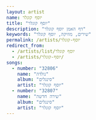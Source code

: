 ```yaml
---
layout: artist
name: יוסף קוגלר
title: "יוסף קוגלר"
description: "דף האמן יוסף קוגלר"
keywords: "שירים, מוזיקה, יוסף קוגלר"
permalink: /artists/יוסף-קוגלר
redirect_from:
  - /artists/list/יוסף קוגלר
  - /artists/יוסף-קוגלר/
songs:
  - number: "32806"
    name: "נולדה"
    album: "סינגלים"
    artist: "יוסף קוגלר"
  - number: "32807"
    name: "שירה חדשה"
    album: "סינגלים"
    artist: "יוסף קוגלר"
---
```

